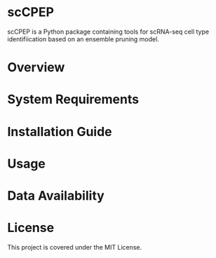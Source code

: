 # scCPEP
scCPEP is a Python package containing tools for scRNA-seq cell type identifiication based on an ensemble pruning model. 

# Overview

# System Requirements

# Installation Guide

# Usage

# Data Availability

# License
This project is covered under the MIT License.
